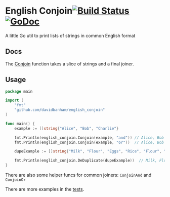 # English Conjoin[![Build Status](https://travis-ci.org/davidbanham/english_conjoin.svg?branch=master)](https://travis-ci.org/davidbanham/english_conjoin) [![GoDoc](https://godoc.org/github.com/davidbanham/english_conjoin?status.svg)](https://godoc.org/github.com/davidbanham/english_conjoin)
A little Go util to print lists of strings in common English format

## Docs

The [Conjoin](https://godoc.org/github.com/davidbanham/english_conjoin#Conjoin) function takes a slice of strings and a final joiner.

## Usage

```go
package main

import (
	"fmt"
	"github.com/davidbanham/english_conjoin"
)

func main() {
	example := []string{"Alice", "Bob", "Charlie"}

	fmt.Println(english_conjoin.Conjoin(example, "and")) // Alice, Bob and Charlie
	fmt.Println(english_conjoin.Conjoin(example, "or"))  // Alice, Bob or Charlie

	dupeExample := []string{"Milk", "Flour", "Eggs", "Rice", "Flour", "Rice", "Rice"}

	fmt.Println(english_conjoin.DeDuplicate(dupeExample))  // Milk, Flour (x2), Eggs, Rice (x3)
}
```

There are also some helper funcs for common joiners: `ConjoinAnd` and `ConjoinOr`

There are more examples in the [tests](https://github.com/davidbanham/english_conjoin/blob/master/main_test.go).
